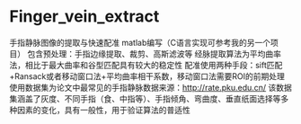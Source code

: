# Finger_vein_extract
手指静脉图像的提取与快速配准
matlab编写（C语言实现可参考我的另一个项目）
包含预处理：手指边缘提取、裁剪、高斯滤波等
经脉提取算法为平均曲率法，相比于最大曲率和谷型匹配具有较大的稳定性
配准使用两种手段：sift匹配+Ransack或者移动窗口法+平均曲率相干系数，移动窗口法需要ROI的前期处理
使用数据集为论文中最常见的手指静脉数据来源：http://rate.pku.edu.cn/
该数据集涵盖了灰度、不同手指（食、中指等）、手指倾角、弯曲度、垂直纸面选择等多种因素的变化，具有一般性，用于验证算法的普适性

